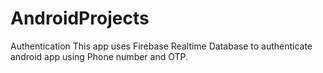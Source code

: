 # AndroidProjects

Authentication 
This app uses Firebase Realtime Database to authenticate android app using Phone number and OTP.
